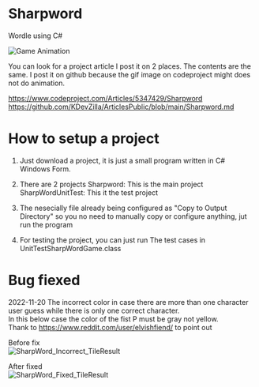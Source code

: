 # Sharpword
 Wordle using C#  
 


![Game Animation](https://user-images.githubusercontent.com/108615376/202889375-d00a5528-a166-4252-ba0f-22f3a0217425.gif)


You can look for a project article I post it on 2 places.
The contents are the same. 
I post it on github because the gif image on codeproject might does not do animation.

https://www.codeproject.com/Articles/5347429/Sharpword  
https://github.com/KDevZilla/ArticlesPublic/blob/main/Sharpword.md


# How to setup a project
1. Just download a project, it is just a small program written in C# Windows Form.
2. There are 2 projects
      Sharpword: This is the main project
      SharpWordUnitTest: This it the test project

3. The nesecially file already being configured as "Copy to Output Directory" so you no need to manually 
copy or configure anything, jut run the program
4. For testing the project, you can just run The test cases in UnitTestSharpWordGame.class


# Bug fiexed
2022-11-20 The incorrect color in case there are more than one character user guess while there is only one correct character.  
In this below case the color of the fist P must be gray not yellow.  
Thank to https://www.reddit.com/user/elvishfiend/ to point out

Before fix  
![SharpWord_Incorrect_TileResult](https://user-images.githubusercontent.com/108615376/202889171-5d805908-4417-4055-b35a-3283db27e064.png)

After fixed  
![SharpWord_Fixed_TileResult](https://user-images.githubusercontent.com/108615376/202889174-c8398eb9-5470-48de-93a9-10a7f3b67ad7.png)
